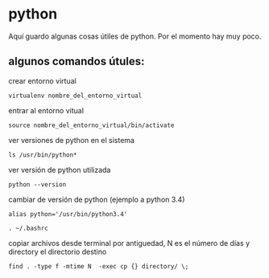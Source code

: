 # python
Aquí guardo algunas cosas útiles de python. Por el momento hay muy poco.

## algunos comandos útules:
crear entorno virtual

``` virtualenv nombre_del_entorno_virtual ```

entrar al entorno vitual

``` source nombre_del_entorno_virtual/bin/activate ```

ver versiones de python en el sistema

``` ls /usr/bin/python* ``` 

ver versión de python utilizada

``` python --version ```

cambiar de versión de python (ejemplo a python 3.4)

``` alias python='/usr/bin/python3.4' ```

``` . ~/.bashrc ```

copiar archivos desde terminal por antiguedad, N es el número de días y directory el directorio destino

``` find . -type f -mtime N  -exec cp {} directory/ \; ```
